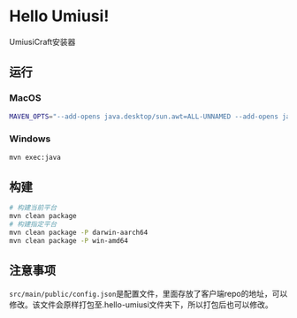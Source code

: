 # Hello Umiusi!
UmiusiCraft安装器

## 运行
### MacOS
```bash
MAVEN_OPTS="--add-opens java.desktop/sun.awt=ALL-UNNAMED --add-opens java.desktop/sun.lwawt=ALL-UNNAMED --add-opens java.desktop/sun.lwawt.macosx=ALL-UNNAMED" mvn exec:java
```
### Windows
```bash
mvn exec:java
```



## 构建
```bash
# 构建当前平台
mvn clean package
# 构建指定平台
mvn clean package -P darwin-aarch64
mvn clean package -P win-amd64
```


## 注意事项
```src/main/public/config.json```是配置文件，里面存放了客户端repo的地址，可以修改。该文件会原样打包至.hello-umiusi文件夹下，所以打包后也可以修改。